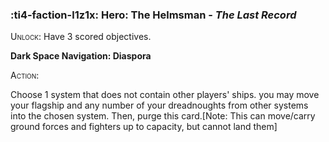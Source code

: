 ### :ti4-faction-l1z1x: **Hero**: The Helmsman - _The Last Record_

<span style="font-variant:small-caps;">Unlock</span>: Have 3 scored objectives.

**Dark Space Navigation: Diaspora**

<span style="font-variant:small-caps;">Action</span>:

Choose 1 system that does not contain other players' ships. you may move your flagship and any number of your dreadnoughts from other systems into the chosen system. Then, purge this card.[Note: This can move/carry ground forces and fighters up to capacity, but cannot land them]
